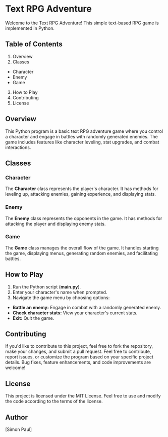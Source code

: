 # Text RPG Adventure

Welcome to the Text RPG Adventure! This simple text-based RPG game is implemented in Python.
## Table of Contents
1. Overview
2. Classes
- Character
- Enemy
- Game
3. How to Play
4. Contributing
5. License

## Overview

This Python program is a basic text RPG adventure game where you control a character and engage in battles with randomly generated enemies. The game includes features like character leveling, stat upgrades, and combat interactions.
## Classes
### Character

The **Character** class represents the player's character. It has methods for leveling up, attacking enemies, gaining experience, and displaying stats.
### Enemy

The **Enemy** class represents the opponents in the game. It has methods for attacking the player and displaying enemy stats.
### Game

The **Game** class manages the overall flow of the game. It handles starting the game, displaying menus, generating random enemies, and facilitating battles.
## How to Play
1. Run the Python script (**main.py**).
2. Enter your character's name when prompted.
3. Navigate the game menu by choosing options:
- **Battle an enemy:** Engage in combat with a randomly generated enemy.
- **Check character stats:** View your character's current stats.
- **Exit:** Quit the game.

## Contributing

If you'd like to contribute to this project, feel free to fork the repository, make your changes, and submit a pull request. Feel free to contribute, report issues, or customize the program based on your specific project details. Bug fixes, feature enhancements, and code improvements are welcome!
## License

This project is licensed under the MIT License. Feel free to use and modify the code according to the terms of the license.

## Author
[Simon Paul]
